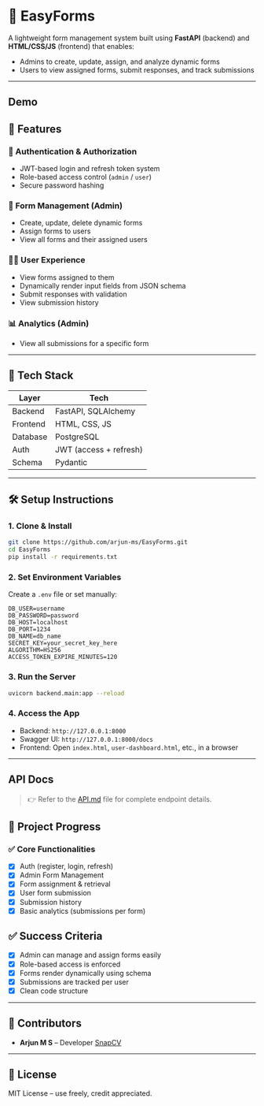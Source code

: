 # 📝 EasyForms

A lightweight form management system built using **FastAPI** (backend) and **HTML/CSS/JS** (frontend) that enables:

- Admins to create, update, assign, and analyze dynamic forms
- Users to view assigned forms, submit responses, and track submissions

---

## Demo

<insert your demo here> 

## 🚀 Features

### 🔐 Authentication & Authorization
- JWT-based login and refresh token system
- Role-based access control (`admin` / `user`)
- Secure password hashing

### 📄 Form Management (Admin)
- Create, update, delete dynamic forms
- Assign forms to users
- View all forms and their assigned users

### 🧑‍💼 User Experience
- View forms assigned to them
- Dynamically render input fields from JSON schema
- Submit responses with validation
- View submission history

### 📊 Analytics (Admin)
- View all submissions for a specific form

---

## 🧱 Tech Stack

| Layer       | Tech                   |
|-------------|------------------------|
| Backend     | FastAPI, SQLAlchemy    |
| Frontend    | HTML, CSS, JS          |
| Database    | PostgreSQL             |
| Auth        | JWT (access + refresh) |
| Schema      | Pydantic               |

---

## 🛠️ Setup Instructions

### 1. Clone & Install
```bash
git clone https://github.com/arjun-ms/EasyForms.git
cd EasyForms
pip install -r requirements.txt
```

### 2. Set Environment Variables
Create a `.env` file or set manually:
```env
DB_USER=username
DB_PASSWORD=password
DB_HOST=localhost
DB_PORT=1234
DB_NAME=db_name
SECRET_KEY=your_secret_key_here
ALGORITHM=HS256
ACCESS_TOKEN_EXPIRE_MINUTES=120
```

### 3. Run the Server
```bash
uvicorn backend.main:app --reload
```

### 4. Access the App
- Backend: `http://127.0.0.1:8000`
- Swagger UI: `http://127.0.0.1:8000/docs`
- Frontend: Open `index.html`, `user-dashboard.html`, etc., in a browser

---

## API Docs

> 👉 Refer to the [API.md](./API.md) file for complete endpoint details.

## 📌 Project Progress

### ✅ Core Functionalities

- [x] Auth (register, login, refresh)
- [x] Admin Form Management
- [x] Form assignment & retrieval
- [x] User form submission
- [x] Submission history
- [x] Basic analytics (submissions per form)

## ✅ Success Criteria

- [x] Admin can manage and assign forms easily
- [x] Role-based access is enforced
- [x] Forms render dynamically using schema
- [x] Submissions are tracked per user
- [x] Clean code structure

---

## 📌 Contributors

- **Arjun M S** – Developer
  [SnapCV](https://arjun-ms.snapcv.me/)

---

## 📜 License

MIT License – use freely, credit appreciated.

